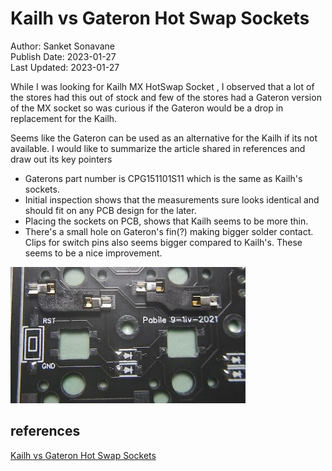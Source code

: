 # Kailh vs Gateron Hot Swap Sockets
Author: Sanket Sonavane   
Publish Date: 2023-01-27  
Last Updated: 2023-01-27  

While I was looking for Kailh MX HotSwap Socket , I observed that a lot of the stores had this out of stock and few of the stores had a Gateron version of the MX socket so was curious if the Gateron would be a drop in replacement for the Kailh.

Seems like the Gateron can be used as an alternative for the Kailh if its not available. I would like to summarize the article shared in references and draw out its key pointers

- Gaterons part number is CPG151101S11 which is the same as Kailh's sockets.
- Initial inspection shows that the measurements sure looks identical and should fit on any PCB design for the later.
- Placing the sockets on PCB, shows that Kailh seems to be more thin.
- There's a small hole on Gateron's fin(?) making bigger solder contact. Clips for switch pins also seems bigger compared to Kailh's. These seems to be a nice improvement.


![](/assets//img/kailh-vs-gateron-hotswap-mx/kailh-vs-gateron-hotswap-mx.jpg)


## references
[Kailh vs Gateron Hot Swap Sockets](https://pabileonline.blogspot.com/2021/09/kailh-vs-gateron-hot-swap-sockets.html)